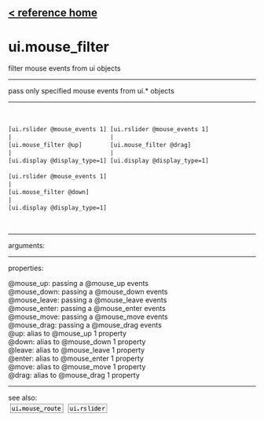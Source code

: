 [< reference home](ceammc_lib.html)
---

# ui.mouse_filter


filter mouse events from ui objects

---

pass only specified mouse events from ui.* objects<br>


---


```


[ui.rslider @mouse_events 1] [ui.rslider @mouse_events 1]
|                            |
[ui.mouse_filter @up]        [ui.mouse_filter @drag]
|                            |
[ui.display @display_type=1] [ui.display @display_type=1]

[ui.rslider @mouse_events 1]
|
[ui.mouse_filter @down]
|
[ui.display @display_type=1]

            
```

---
arguments:


---
properties:

@mouse_up: passing a @mouse_up
            events<br>
@mouse_down: passing a @mouse_down
            events<br>
@mouse_leave: passing a @mouse_leave
            events<br>
@mouse_enter: passing a @mouse_enter
            events<br>
@mouse_move: passing a @mouse_move
            events<br>
@mouse_drag: passing a @mouse_drag
            events<br>
@up: alias to @mouse_up 1 property<br>
@down: alias to @mouse_down 1
            property<br>
@leave: alias to @mouse_leave 1
            property<br>
@enter: alias to @mouse_enter 1
            property<br>
@move: alias to @mouse_move 1
            property<br>
@drag: alias to @mouse_drag 1
            property<br>

---
see also:<br>
[![ui.mouse_route](img/object_ui.mouse_route.png)](ui.mouse_route.html)
[![ui.rslider](img/object_ui.rslider.png)](ui.rslider.html)
